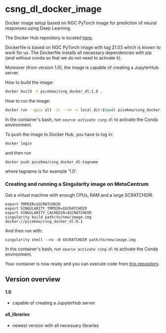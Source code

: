 # csng_dl_docker_image
Docker image setup based on NGC PyTorch image for prediction of neural responses using Deep Learning.

The Docker Hub repository is located [here](https://hub.docker.com/repository/docker/picekma/csng_docker_dl/general).

Dockerfile is based on NGC PyTorch image with tag 21.03 which is known to work for us.
The Dockerfile installs all necessary dependencies with pip (and without conda
so that we do not need to activate it).

Moreover (from version 1.0), the image is capable of creating a JupyterHub server.

How to build the image:
```bash
docker build -t picekma/csng_docker_dl:1.0 .
```

How to run the image:
```bash
docker run --gpus all -it --rm -v local_dir:$(pwd) picekma/csng_docker_dl:1.0
```

In the container's bash, run `source activate csng-dl` to activate the Conda environment.

To push the image to Docker Hub, you have to log in:
```bash
docker login
```

and then run
```bash
docker push picekma/csng_docker_dl:tagname
```
where tagname is for example '1.0'.

### Creating and running a Singularity image on MetaCentrum

Get a virtual machine with enough CPUs, RAM and a large SCRATCHDIR.

```
export TMPDIR=$SCRATCHDIR
export SINGULARITY_TMPDIR=$SCRATCHDIR
export SINGULARITY_CACHEDIR=$SCRATCHDIR
singularity build path/to/new/image.img docker://picekma/csng_docker_dl:0.1
```

And then run with:
```
singularity shell --nv -B $SCRATCHDIR path/to/new/image.img
```

In the container's bash, run `source activate csng-dl` to activate the Conda environment.

Your container is now ready and you can execute code from [this repository](https://github.com/mpicek/reCNN_visual_prosthesis).

## Version overview
#### 1.0
 - capable of creating a JupyterHub server
#### all_libraries
 - newest version with all necessary libraries
